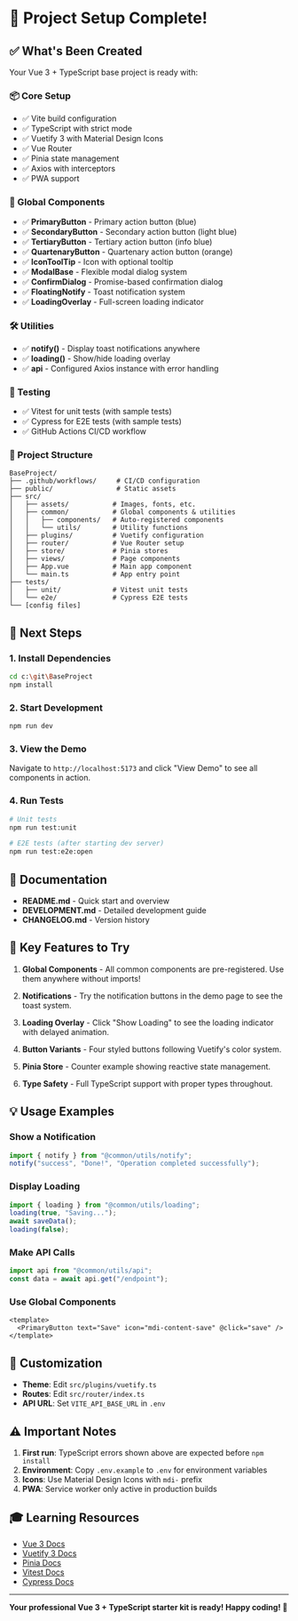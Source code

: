 # 🎉 Project Setup Complete!

## ✅ What's Been Created

Your Vue 3 + TypeScript base project is ready with:

### 📦 Core Setup

- ✅ Vite build configuration
- ✅ TypeScript with strict mode
- ✅ Vuetify 3 with Material Design Icons
- ✅ Vue Router
- ✅ Pinia state management
- ✅ Axios with interceptors
- ✅ PWA support

### 🧩 Global Components

- ✅ **PrimaryButton** - Primary action button (blue)
- ✅ **SecondaryButton** - Secondary action button (light blue)
- ✅ **TertiaryButton** - Tertiary action button (info blue)
- ✅ **QuartenaryButton** - Quartenary action button (orange)
- ✅ **IconToolTip** - Icon with optional tooltip
- ✅ **ModalBase** - Flexible modal dialog system
- ✅ **ConfirmDialog** - Promise-based confirmation dialog
- ✅ **FloatingNotify** - Toast notification system
- ✅ **LoadingOverlay** - Full-screen loading indicator

### 🛠️ Utilities

- ✅ **notify()** - Display toast notifications anywhere
- ✅ **loading()** - Show/hide loading overlay
- ✅ **api** - Configured Axios instance with error handling

### 🧪 Testing

- ✅ Vitest for unit tests (with sample tests)
- ✅ Cypress for E2E tests (with sample tests)
- ✅ GitHub Actions CI/CD workflow

### 📁 Project Structure

```
BaseProject/
├── .github/workflows/     # CI/CD configuration
├── public/                # Static assets
├── src/
│   ├── assets/           # Images, fonts, etc.
│   ├── common/           # Global components & utilities
│   │   ├── components/   # Auto-registered components
│   │   └── utils/        # Utility functions
│   ├── plugins/          # Vuetify configuration
│   ├── router/           # Vue Router setup
│   ├── store/            # Pinia stores
│   ├── views/            # Page components
│   ├── App.vue           # Main app component
│   └── main.ts           # App entry point
├── tests/
│   ├── unit/             # Vitest unit tests
│   └── e2e/              # Cypress E2E tests
└── [config files]
```

## 🚀 Next Steps

### 1. Install Dependencies

```bash
cd c:\git\BaseProject
npm install
```

### 2. Start Development

```bash
npm run dev
```

### 3. View the Demo

Navigate to `http://localhost:5173` and click "View Demo" to see all components in action.

### 4. Run Tests

```bash
# Unit tests
npm run test:unit

# E2E tests (after starting dev server)
npm run test:e2e:open
```

## 📖 Documentation

- **README.md** - Quick start and overview
- **DEVELOPMENT.md** - Detailed development guide
- **CHANGELOG.md** - Version history

## 🎯 Key Features to Try

1. **Global Components** - All common components are pre-registered. Use them anywhere without imports!

2. **Notifications** - Try the notification buttons in the demo page to see the toast system.

3. **Loading Overlay** - Click "Show Loading" to see the loading indicator with delayed animation.

4. **Button Variants** - Four styled buttons following Vuetify's color system.

5. **Pinia Store** - Counter example showing reactive state management.

6. **Type Safety** - Full TypeScript support with proper types throughout.

## 💡 Usage Examples

### Show a Notification

```typescript
import { notify } from "@common/utils/notify";
notify("success", "Done!", "Operation completed successfully");
```

### Display Loading

```typescript
import { loading } from "@common/utils/loading";
loading(true, "Saving...");
await saveData();
loading(false);
```

### Make API Calls

```typescript
import api from "@common/utils/api";
const data = await api.get("/endpoint");
```

### Use Global Components

```vue
<template>
  <PrimaryButton text="Save" icon="mdi-content-save" @click="save" />
</template>
```

## 🎨 Customization

- **Theme**: Edit `src/plugins/vuetify.ts`
- **Routes**: Edit `src/router/index.ts`
- **API URL**: Set `VITE_API_BASE_URL` in `.env`

## ⚠️ Important Notes

1. **First run**: TypeScript errors shown above are expected before `npm install`
2. **Environment**: Copy `.env.example` to `.env` for environment variables
3. **Icons**: Use Material Design Icons with `mdi-` prefix
4. **PWA**: Service worker only active in production builds

## 🎓 Learning Resources

- [Vue 3 Docs](https://vuejs.org/)
- [Vuetify 3 Docs](https://vuetifyjs.com/)
- [Pinia Docs](https://pinia.vuejs.org/)
- [Vitest Docs](https://vitest.dev/)
- [Cypress Docs](https://www.cypress.io/)

---

**Your professional Vue 3 + TypeScript starter kit is ready! Happy coding! 🚀**
